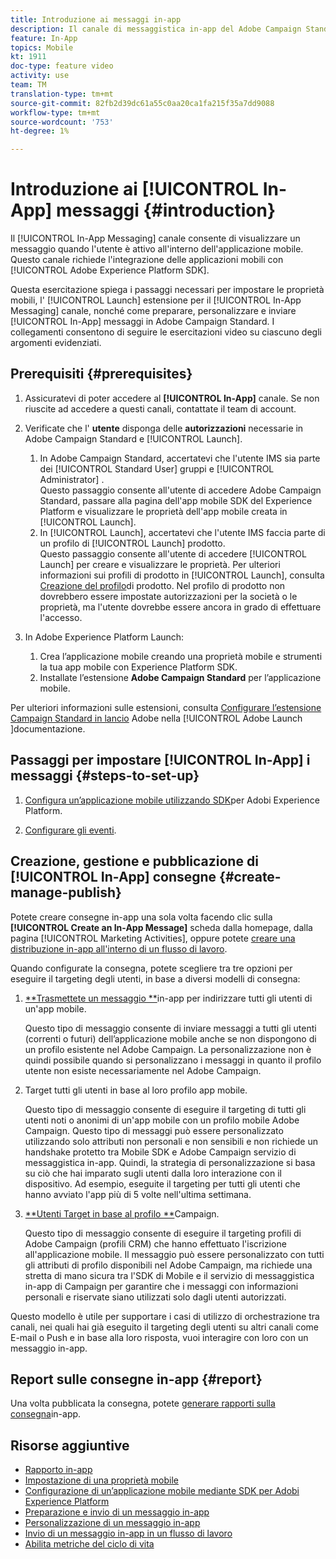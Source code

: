 ```yaml
---
title: Introduzione ai messaggi in-app
description: Il canale di messaggistica in-app del Adobe Campaign Standard  (ACS) consente di presentare all'utente messaggi in-app pertinenti in base al contesto in risposta al comportamento in tempo reale di un cliente all'interno dell'applicazione mobile.
feature: In-App
topics: Mobile
kt: 1911
doc-type: feature video
activity: use
team: TM
translation-type: tm+mt
source-git-commit: 82fb2d39dc61a55c0aa20ca1fa215f35a7dd9088
workflow-type: tm+mt
source-wordcount: '753'
ht-degree: 1%

---
```



# Introduzione ai [!UICONTROL In-App] messaggi {#introduction}

Il [!UICONTROL In-App Messaging] canale consente di visualizzare un messaggio quando l&#39;utente è attivo all&#39;interno dell&#39;applicazione mobile. Questo canale richiede l&#39;integrazione delle applicazioni mobili con [!UICONTROL Adobe Experience Platform SDK].

Questa esercitazione spiega i passaggi necessari per impostare le proprietà mobili, l&#39; [!UICONTROL Launch] estensione per il [!UICONTROL In-App Messaging] canale, nonché come preparare, personalizzare e inviare [!UICONTROL In-App] messaggi in  Adobe Campaign Standard. I collegamenti consentono di seguire le esercitazioni video su ciascuno degli argomenti evidenziati.

## Prerequisiti {#prerequisites}

1. Assicuratevi di poter accedere al **[!UICONTROL In-App]** canale. Se non riuscite ad accedere a questi canali, contattate il team di account.
1. Verificate che l&#39; **utente** disponga delle **autorizzazioni** necessarie in  Adobe Campaign Standard e [!UICONTROL Launch].

   1. In  Adobe Campaign Standard, accertatevi che l&#39;utente IMS sia parte dei [!UICONTROL Standard User] gruppi e [!UICONTROL Administrator] .\
      Questo passaggio consente all&#39;utente di accedere  Adobe Campaign Standard, passare alla pagina dell&#39;app mobile SDK del Experience Platform  e visualizzare le proprietà dell&#39;app mobile creata in [!UICONTROL Launch].
   1. In [!UICONTROL Launch], accertatevi che l&#39;utente IMS faccia parte di un profilo di [!UICONTROL Launch] prodotto.\
      Questo passaggio consente all&#39;utente di accedere [!UICONTROL Launch] per creare e visualizzare le proprietà. Per ulteriori informazioni sui profili di prodotto in [!UICONTROL Launch], consulta [Creazione del profilo](https://docs.adobelaunch.com/launch-reference/administration/user-permissions#3-create-your-product-profile)di prodotto. Nel profilo di prodotto non dovrebbero essere impostate autorizzazioni per la società o le proprietà, ma l&#39;utente dovrebbe essere ancora in grado di effettuare l&#39;accesso.

1. In  Adobe Experience Platform Launch:

   1. Crea l’applicazione mobile creando una proprietà mobile e strumenti la tua app mobile con  Experience Platform SDK.
   1. Installate l’estensione **Adobe Campaign Standard** per l’applicazione mobile.

Per ulteriori informazioni sulle estensioni, consulta [Configurare l’estensione Campaign Standard in  lancio](https://aep-sdks.gitbook.io/docs/using-mobile-extensions/adobe-campaign-standard) Adobe nella [!UICONTROL Adobe Launch ]documentazione.

## Passaggi per impostare [!UICONTROL In-App] i messaggi {#steps-to-set-up}

1. [Configura un’applicazione mobile utilizzando  SDK](/help/communication-channels/mobile/configure-mobile-apps-using-aep-sdk.md)per Adobi Experience Platform.

1. [Configurare gli eventi](/help/communication-channels/mobile/in-app/configure-events.md).

## Creazione, gestione e pubblicazione di [!UICONTROL In-App] consegne {#create-manage-publish}

Potete creare consegne in-app una sola volta facendo clic sulla **[!UICONTROL Create an In-App Message]** scheda dalla homepage, dalla pagina [!UICONTROL Marketing Activities], oppure potete [creare una distribuzione in-app all&#39;interno di un flusso di lavoro](/help/communication-channels/mobile/in-app/in-app-activity.md).

Quando configurate la consegna, potete scegliere tra tre opzioni per eseguire il targeting degli utenti, in base a diversi modelli di consegna:

1. [**Trasmettete un messaggio **](/help/communication-channels/mobile/in-app/broadcast-in-app-message.md)in-app per indirizzare tutti gli utenti di un&#39;app mobile.

   Questo tipo di messaggio consente di inviare messaggi a tutti gli utenti (correnti o futuri) dell’applicazione mobile anche se non dispongono di un profilo esistente nel  Adobe Campaign. La personalizzazione non è quindi possibile quando si personalizzano i messaggi in quanto il profilo utente non esiste necessariamente nel  Adobe Campaign.

1. Target tutti gli utenti in base al loro profilo app mobile.

   Questo tipo di messaggio consente di eseguire il targeting di tutti gli utenti noti o anonimi di un&#39;app mobile con un profilo mobile  Adobe Campaign. Questo tipo di messaggi può essere personalizzato utilizzando solo attributi non personali e non sensibili e non richiede un handshake protetto tra Mobile SDK e  Adobe Campaign  servizio di messaggistica in-app. Quindi, la strategia di personalizzazione si basa su ciò che hai imparato sugli utenti dalla loro interazione con il dispositivo. Ad esempio, eseguite il targeting per tutti gli utenti che hanno avviato l&#39;app più di 5 volte nell&#39;ultima settimana.

1. [**Utenti Target in base al profilo **](/help/communication-channels/mobile/in-app/target-users-based-on-campaign-profile.md)Campaign.

   Questo tipo di messaggio consente di eseguire il targeting  profili di Adobe Campaign (profili CRM) che hanno effettuato l&#39;iscrizione all&#39;applicazione mobile. Il messaggio può essere personalizzato con tutti gli attributi di profilo disponibili nel  Adobe Campaign, ma richiede una stretta di mano sicura tra l&#39;SDK di Mobile e il servizio di messaggistica in-app di Campaign per garantire che i messaggi con informazioni personali e riservate siano utilizzati solo dagli utenti autorizzati.

Questo modello è utile per supportare i casi di utilizzo di orchestrazione tra canali, nei quali hai già eseguito il targeting degli utenti su altri canali come E-mail o Push e in base alla loro risposta, vuoi interagire con loro con un messaggio in-app.

## Report sulle consegne in-app {#report}

Una volta pubblicata la consegna, potete [generare rapporti sulla consegna](/help/communication-channels/mobile/in-app/in-app-reporting.md)in-app.

## Risorse aggiuntive

* [Rapporto in-app](https://docs.adobe.com/content/help/en/campaign-standard/using/reporting/list-of-reports/in-app-report.html)
* [Impostazione di una proprietà mobile](https://aep-sdks.gitbook.io/docs/getting-started/create-a-mobile-property)
* [Configurazione di un’applicazione mobile mediante  SDK per Adobi Experience Platform](https://helpx.adobe.com/campaign/kb/configuring-app-sdk.html)
* [Preparazione e invio di un messaggio in-app](https://docs.adobe.com/content/help/en/campaign-standard/using/communication-channels/in-app-messaging/preparing-and-sending-an-in-app-message.html)
* [Personalizzazione di un messaggio in-app](https://docs.adobe.com/content/help/en/campaign-standard/using/communication-channels/in-app-messaging/customizing-an-in-app-message.html)
* [Invio di un messaggio in-app in un flusso di lavoro](https://docs.adobe.com/content/help/en/campaign-standard/using/managing-processes-and-data/channel-activities/in-app-delivery.html)
* [Abilita metriche del ciclo di vita](https://aep-sdks.gitbook.io/docs/getting-started/initialize-the-sdk#enable-lifecycle-metrics)
